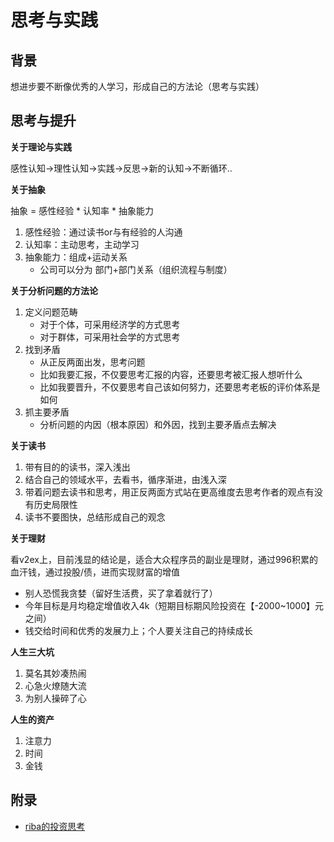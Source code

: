 # 思考与实践

## 背景

想进步要不断像优秀的人学习，形成自己的方法论（思考与实践）

## 思考与提升

**关于理论与实践**

感性认知->理性认知->实践->反思->新的认知->不断循环..

**关于抽象**

抽象 = 感性经验 * 认知率 * 抽象能力

1. 感性经验：通过读书or与有经验的人沟通
2. 认知率：主动思考，主动学习
3. 抽象能力：组成+运动关系 
    - 公司可以分为 部门+部门关系（组织流程与制度）

**关于分析问题的方法论**

1. 定义问题范畴
    - 对于个体，可采用经济学的方式思考
    - 对于群体，可采用社会学的方式思考
2. 找到矛盾
    - 从正反两面出发，思考问题
    - 比如我要汇报，不仅要思考汇报的内容，还要思考被汇报人想听什么
    - 比如我要晋升，不仅要思考自己该如何努力，还要思考老板的评价体系是如何 
3. 抓主要矛盾
    - 分析问题的内因（根本原因）和外因，找到主要矛盾点去解决

**关于读书**

1. 带有目的的读书，深入浅出
2. 结合自己的领域水平，去看书，循序渐进，由浅入深
3. 带着问题去读书和思考，用正反两面方式站在更高维度去思考作者的观点有没有历史局限性
4. 读书不要图快，总结形成自己的观念

**关于理财**

看v2ex上，目前浅显的结论是，适合大众程序员的副业是理财，通过996积累的血汗钱，通过投股/债，进而实现财富的增值

- 别人恐慌我贪婪（留好生活费，买了拿着就行了）
- 今年目标是月均稳定增值收入4k（短期目标期风险投资在【-2000~1000】元之间）
- 钱交给时间和优秀的发展力上；个人要关注自己的持续成长

**人生三大坑**

1. 莫名其妙凑热闹
2. 心急火燎随大流
3. 为别人操碎了心

**人生的资产**

1. 注意力
2. 时间
3. 金钱

## 附录

- [riba的投资思考](https://blog.riba2534.cn/blog/2024/%E5%AF%B9%E6%8A%95%E8%B5%84%E7%9A%84%E4%B8%80%E4%BA%9B%E6%80%9D%E8%80%83/)
